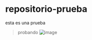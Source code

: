 # repositorio-prueba
esta es una prueba
>probando
![image](https://github.com/alejandro0411/repositorio-prueba/assets/166569961/4a9e6002-c8d6-489c-ab42-6ccf12acbd76)
